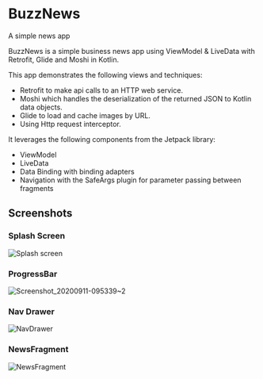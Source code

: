 # BuzzNews
A simple news app 

BuzzNews is a simple business news app using ViewModel & LiveData with Retrofit, Glide and Moshi in Kotlin.

This app demonstrates the following views and techniques:

* Retrofit to make api calls to an HTTP web service.
* Moshi which handles the deserialization of the returned JSON to Kotlin data objects.
* Glide to load and cache images by URL.
* Using Http request interceptor.

It leverages the following components from the Jetpack library:

* ViewModel
* LiveData
* Data Binding with binding adapters
* Navigation with the SafeArgs plugin for parameter passing between fragments

## Screenshots
### Splash Screen
![Splash screen](https://user-images.githubusercontent.com/59525449/92901858-203a2100-f421-11ea-8bb0-34c1e4a08336.png)

### ProgressBar
![Screenshot_20200911-095339~2](https://user-images.githubusercontent.com/59525449/92907434-9e98c200-f425-11ea-9b70-0c97e71b6b59.png)

### Nav Drawer
![NavDrawer](https://user-images.githubusercontent.com/59525449/92902062-42cc3a00-f421-11ea-9eba-0b758bc00074.png)

### NewsFragment
![NewsFragment](https://user-images.githubusercontent.com/59525449/92906241-9f7d2400-f424-11ea-8789-5315270124de.png)


